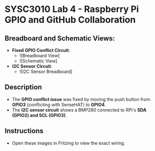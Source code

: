 # SYSC3010 Lab 4 - Raspberry Pi GPIO and GitHub Collaboration

## Breadboard and Schematic Views:
- **Fixed GPIO Conflict Circuit**:
  - ![Breadboard View]
  - ![Schematic View]
- **I2C Sensor Circuit**:
  - ![I2C Sensor Breadboard]

## Description
- The **GPIO conflict issue** was fixed by moving the push button from **GPIO3** (conflicting with SenseHAT) to **GPIO4**.
- The **I2C sensor circuit** shows a BMP280 connected to RPi's **SDA (GPIO2) and SCL (GPIO3)**.

## Instructions
- Open these images in Fritzing to view the exact wiring.
